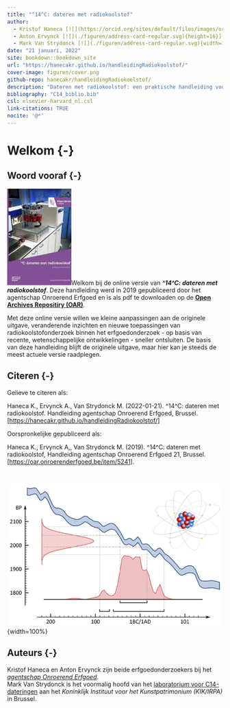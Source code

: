 ```yaml
---
title: "^14^C: dateren met radiokoolstof"
author:
  - Kristof Haneca [![](https://orcid.org/sites/default/files/images/orcid_16x16.png)](https://orcid.org/0000-0002-7719-8305) 
  - Anton Ervynck [![](./figuren/address-card-regular.svg){height=16}](https://researchportal.be/en/researcher/anton-ervynck-2) 
  - Mark Van Strydonck [![](./figuren/address-card-regular.svg){width=16, height=16}](https://www.researchgate.net/profile/Mark-Strydonck) 
date: "21 januari, 2022"
site: bookdown::bookdown_site
url: "https://hanecakr.github.io/handleidingRadiokoolstof/" 
cover-image: figuren/cover.png
github-repo: hanecakr/handleidingRadiokoolstof/
description: "Dateren met radiokoolstof: een praktische handleiding voor de erfgoedonderzoeker."
bibliography: "C14_biblio.bib"
csl: elsevier-harvard_nl.csl
link-citations: TRUE
nocite: '@*'
---
```



# Welkom {-}

## Woord vooraf {-}

<img src="./figuren/haoe021-001_cover.jpg" class="cover" width="150"/>Welkom bij de online versie van ***^14^C: dateren met radiokoolstof***. Deze handleiding werd in 2019 gepubliceerd door het agentschap Onroerend Erfgoed en is als pdf te downloaden op de [**Open Archives Repositiry (OAR)**](https://oar.onroerenderfgoed.be/item/5241).

Met deze online versie willen we kleine aanpassingen aan de originele uitgave, veranderende inzichten en nieuwe toepassingen van radiokoolstofonderzoek binnen het erfgoedonderzoek - op basis van recente, wetenschappelijke ontwikkelingen - sneller ontsluiten. De basis van deze handleiding blijft de originele uitgave, maar hier kan je steeds de meest actuele versie raadplegen.


## Citeren {-}

Gelieve te citeren als: <br/>

Haneca K., Ervynck A., Van Strydonck M. (2022-01-21). ^14^C: dateren met radiokoolstof. Handleiding agentschap Onroerend Erfgoed, Brussel. [https://hanecakr.github.io/handleidingRadiokoolstof/]

Oorspronkelijke gepubliceerd als: <br/>

Haneca K., Ervynck A,, Van Strydonck M. (2019). ^14^C: dateren met radiokoolstof, Handleiding agentschap Onroerend Erfgoed 21, Brussel. [https://oar.onroerenderfgoed.be/item/5241].

<br/>

![](./figuren/cover.png){width=100%}


## Auteurs {-}

Kristof Haneca en Anton Ervynck zijn beide erfgoedonderzoekers bij het [*agentschap Onroerend Erfgoed*](https://www.onroerenderfgoed.be/).  
Mark Van Strydonck is het voormalig hoofd van het [laboratorium voor C14-dateringen](https://www.kikirpa.be/nl/wetenschappelijke-analyses/labo-koolstofdatering) aan het *Koninklijk Instituut voor het Kunstpatrimonium (KIK/IRPA)* in Brussel.



